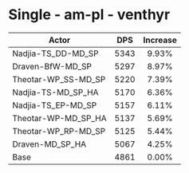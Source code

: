 # Single - am-pl - venthyr
| Actor | DPS | Increase |
|---|:---:|:---:|
|Nadjia-TS_DD-MD_SP|5343|9.93%|
|Draven-BfW-MD_SP|5297|8.97%|
|Theotar-WP_SS-MD_SP|5220|7.39%|
|Nadjia-TS-MD_SP_HA|5170|6.36%|
|Nadjia-TS_EP-MD_SP|5157|6.11%|
|Theotar-WP-MD_SP_HA|5137|5.69%|
|Theotar-WP_RP-MD_SP|5125|5.44%|
|Draven-MD_SP_HA|5067|4.25%|
|Base|4861|0.00%|
